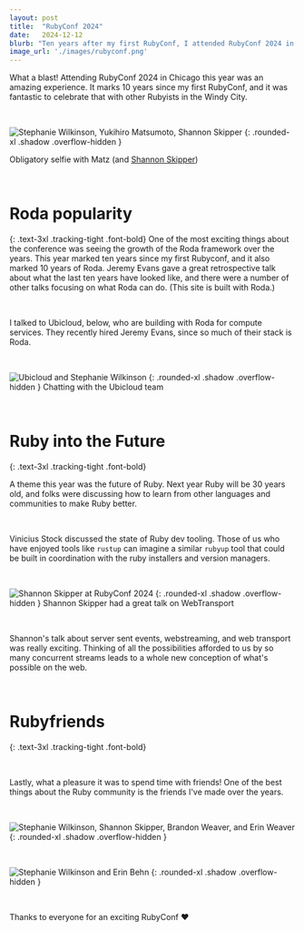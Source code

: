 ```yaml
---
layout: post
title:  "RubyConf 2024"
date:   2024-12-12
blurb: "Ten years after my first RubyConf, I attended RubyConf 2024 in Chicago, where Rubyists discuss ways for Ruby to evolve into the future."
image_url: './images/rubyconf.png'
---
```


What a blast! Attending RubyConf 2024 in Chicago this year was an amazing experience. It marks 10 years since my first RubyConf, and it was fantastic to celebrate that with other Rubyists in the Windy City.

&nbsp;

![Stephanie Wilkinson, Yukihiro Matsumoto, Shannon Skipper](/images/matz.jpg "Stephanie Wilkinson, Yukihiro Matsumoto, Shannon Skipper")
{: .rounded-xl .shadow .overflow-hidden }

Obligatory selfie with Matz (and [Shannon Skipper](https://shannonskipper.com))

&nbsp;

# Roda popularity
{: .text-3xl .tracking-tight .font-bold}
One of the most exciting things about the conference was seeing the growth of the Roda framework over the years. This year marked ten years since my first Rubyconf, and it also marked 10 years of Roda. Jeremy Evans gave a great retrospective talk about what the last ten years have looked like, and there were a number of other talks focusing on what Roda can do. (This site is built with Roda.)

&nbsp;

I talked to Ubicloud, below, who are building with Roda for compute services. They recently hired Jeremy Evans, since so much of their stack is Roda.

&nbsp;

![Ubicloud and Stephanie Wilkinson](/images/ubicloud.jpg "Stephanie Wilkinson, Yukihiro Matsumoto, Shannon Skipper")
{: .rounded-xl .shadow .overflow-hidden }
Chatting with the Ubicloud team

&nbsp;

# Ruby into the Future
{: .text-3xl .tracking-tight .font-bold}

A theme this year was the future of Ruby. Next year Ruby will be 30 years old, and folks were discussing how to learn from other languages and communities to make Ruby better.

&nbsp;

Vinicius Stock discussed the state of Ruby dev tooling. Those of us who have enjoyed tools like `rustup` can imagine a similar `rubyup` tool that could be built in coordination with the ruby installers and version managers.

&nbsp;

![Shannon Skipper at RubyConf 2024](/images/shannon_skipper_rubyconf_2024.jpg "Shannon Skipper at RubyConf 2024")
{: .rounded-xl .shadow .overflow-hidden }
Shannon Skipper had a great talk on WebTransport

&nbsp;

Shannon's talk about server sent events, webstreaming, and web transport was really exciting. Thinking of all the possibilities afforded to us by so many concurrent streams leads to a whole new conception of what's possible on the web.

&nbsp;

# Rubyfriends
{: .text-3xl .tracking-tight .font-bold}

&nbsp;


Lastly, what a pleasure it was to spend time with friends! One of the best things about the Ruby community is the friends I've made over the years.

&nbsp;

![Stephanie Wilkinson, Shannon Skipper, Brandon Weaver, and Erin Weaver](/images/brandon_weaver.jpg "Stephanie Wilkinson, Shannon Skipper, Brandon Weaver, and Erin Weaver")
{: .rounded-xl .shadow .overflow-hidden }


&nbsp;

![Stephanie Wilkinson and Erin Behn](/images/erin.jpg "Stephanie Wilkinson and Erin Behn")
{: .rounded-xl .shadow .overflow-hidden }

&nbsp;

Thanks to everyone for an exciting RubyConf ❤️
